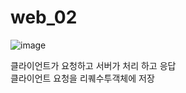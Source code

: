 # web_02  
  
  
  
  
![image](https://user-images.githubusercontent.com/80766275/201553954-a0cc8810-155a-4ad3-80bb-2552749ebe7f.png)
    
클라이언트가 요청하고 서버가 처리 하고 응답  
클라이언트 요청을 리퀘수투객체에 저장
